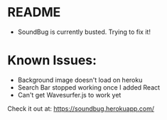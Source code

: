 # README

* SoundBug is currently busted. Trying to fix it!

# Known Issues:

* Background image doesn't load on heroku
* Search Bar stopped working once I added React
* Can't get Wavesurfer.js to work yet

Check it out at: https://soundbug.herokuapp.com/
